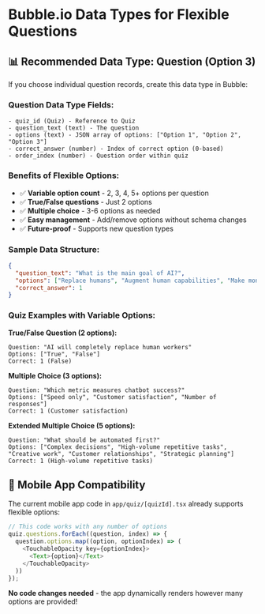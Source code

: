 # Bubble.io Data Types for Flexible Questions

## 📊 **Recommended Data Type: Question (Option 3)**

If you choose individual question records, create this data type in Bubble:

### **Question Data Type Fields:**
```
- quiz_id (Quiz) - Reference to Quiz
- question_text (text) - The question
- options (text) - JSON array of options: ["Option 1", "Option 2", "Option 3"]
- correct_answer (number) - Index of correct option (0-based)
- order_index (number) - Question order within quiz
```

### **Benefits of Flexible Options:**
- ✅ **Variable option count** - 2, 3, 4, 5+ options per question
- ✅ **True/False questions** - Just 2 options
- ✅ **Multiple choice** - 3-6 options as needed
- ✅ **Easy management** - Add/remove options without schema changes
- ✅ **Future-proof** - Supports new question types

### **Sample Data Structure:**
```json
{
  "question_text": "What is the main goal of AI?",
  "options": ["Replace humans", "Augment human capabilities", "Make money"],
  "correct_answer": 1
}
```

### **Quiz Examples with Variable Options:**

**True/False Question (2 options):**
```
Question: "AI will completely replace human workers"
Options: ["True", "False"]
Correct: 1 (False)
```

**Multiple Choice (3 options):**
```
Question: "Which metric measures chatbot success?"
Options: ["Speed only", "Customer satisfaction", "Number of responses"]
Correct: 1 (Customer satisfaction)
```

**Extended Multiple Choice (5 options):**
```
Question: "What should be automated first?"
Options: ["Complex decisions", "High-volume repetitive tasks", "Creative work", "Customer relationships", "Strategic planning"]
Correct: 1 (High-volume repetitive tasks)
```

## 🔧 **Mobile App Compatibility**

The current mobile app code in `app/quiz/[quizId].tsx` already supports flexible options:

```javascript
// This code works with any number of options
quiz.questions.forEach((question, index) => {
  question.options.map((option, optionIndex) => (
    <TouchableOpacity key={optionIndex}>
      <Text>{option}</Text>
    </TouchableOpacity>
  ))
});
```

**No code changes needed** - the app dynamically renders however many options are provided!